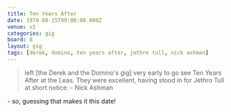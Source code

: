 ```yaml
---
title: Ten Years After
date: 1970-08-15T09:00:00.000Z
venue: v2
categories: gig
board: 8
layout: gig
tags: [derek, domino, ten years after, jethro tull, nick ashman]
---
```

<blockquote>left [the Derek and the Domino's gig] very early to go see Ten Years After at the Leas. They were excellent, having stood in for Jethro Tull at short notice. - Nick Ashman</blockquote> - so, guessing that makes it this date!